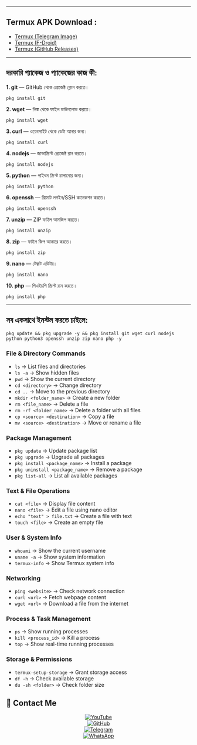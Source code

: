 
---
## **Termux APK Download :**  
- [Termux (Telegram Image)](https://t.me/zerodark_mahadeb/8)  
- [Termux (F-Droid)](https://f-droid.org/packages/com.termux/)  
- [Termux (GitHub Releases)](https://github.com/termux/termux-app/releases)  
---
## **দরকারি প্যাকেজ ও প্যাকেজের কাজ কী:**  

**1. git** — GitHub থেকে প্রোজেক্ট ক্লোন করতে।  
```
pkg install git
```
**2. wget** — লিঙ্ক থেকে ফাইল ডাউনলোড করতে।  
```
pkg install wget
```
**3. curl** — ওয়েবসাইট থেকে ডেটা আনার জন্য।  
```
pkg install curl
```
**4. nodejs** — জাভাস্ক্রিপ্ট প্রোজেক্ট রান করতে।  
```
pkg install nodejs
```
**5. python** — পাইথন স্ক্রিপ্ট চালানোর জন্য।  
```
pkg install python
```
**6. openssh** — রিমোট লগইন/SSH কানেকশন করতে।  
```
pkg install openssh
```
**7. unzip** — ZIP ফাইল আনজিপ করতে।  
```
pkg install unzip
```
**8. zip** — ফাইল জিপ আকারে করতে।  
```
pkg install zip
```
**9. nano** — টেক্সট এডিটর।  
```
pkg install nano
```
**10. php** — পিএইচপি স্ক্রিপ্ট রান করতে।  
```
pkg install php
```
---
## **সব একসাথে ইনস্টল করতে চাইলে:**  
```
pkg update && pkg upgrade -y && pkg install git wget curl nodejs python python3 openssh unzip zip nano php -y
```

### **File & Directory Commands**  
- `ls` → List files and directories  
- `ls -a` → Show hidden files  
- `pwd` → Show the current directory  
- `cd <directory>` → Change directory  
- `cd ..` → Move to the previous directory  
- `mkdir <folder_name>` → Create a new folder  
- `rm <file_name>` → Delete a file  
- `rm -rf <folder_name>` → Delete a folder with all files  
- `cp <source> <destination>` → Copy a file  
- `mv <source> <destination>` → Move or rename a file  

### **Package Management**  
- `pkg update` → Update package list  
- `pkg upgrade` → Upgrade all packages  
- `pkg install <package_name>` → Install a package  
- `pkg uninstall <package_name>` → Remove a package  
- `pkg list-all` → List all available packages  

### **Text & File Operations**  
- `cat <file>` → Display file content  
- `nano <file>` → Edit a file using nano editor  
- `echo "text" > file.txt` → Create a file with text  
- `touch <file>` → Create an empty file  

### **User & System Info**  
- `whoami` → Show the current username  
- `uname -a` → Show system information  
- `termux-info` → Show Termux system info  

### **Networking**  
- `ping <website>` → Check network connection  
- `curl <url>` → Fetch webpage content  
- `wget <url>` → Download a file from the internet  

### **Process & Task Management**  
- `ps` → Show running processes  
- `kill <process_id>` → Kill a process  
- `top` → Show real-time running processes  

### **Storage & Permissions**  
- `termux-setup-storage` → Grant storage access  
- `df -h` → Check available storage  
- `du -sh <folder>` → Check folder size  


## 📌 Contact Me  
<p align="center">
  
<a href="https://youtube.com/@zerodarknexus">
  <img src="https://img.shields.io/badge/YouTube-FF0000?style=for-the-badge&logo=youtube&logoColor=white" alt="YouTube">
</a>  
<br>  

<a href="https://github.com/Masterdas?tab=repositories">
  <img src="https://img.shields.io/badge/GitHub-000000?style=for-the-badge&logo=github&logoColor=white" alt="GitHub">
</a>  
<br>  

<a href="https://t.me/ZeroHackNexus">
  <img src="https://img.shields.io/badge/Telegram-26A5E4?style=for-the-badge&logo=telegram&logoColor=white" alt="Telegram">
</a>  
<br>  

<a href="https://chat.whatsapp.com/II35pNaN25rHqnUmqXK6ag">
  <img src="https://img.shields.io/badge/WhatsApp-25D366?style=for-the-badge&logo=whatsapp&logoColor=white" alt="WhatsApp">
</a>
</p>

